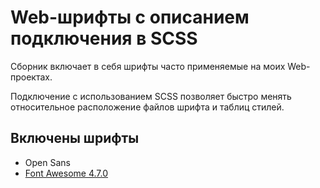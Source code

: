 # Web-шрифты с описанием подключения в SCSS

Сборник включает в себя шрифты часто применяемые на моих Web-проектах.

Подключение с использованием SCSS позволяет быстро менять относительное расположение файлов шрифта и таблиц стилей.

## Включены шрифты

* Open Sans
* [Font Awesome 4.7.0](https://fontawesome.com/v4.7.0/)
